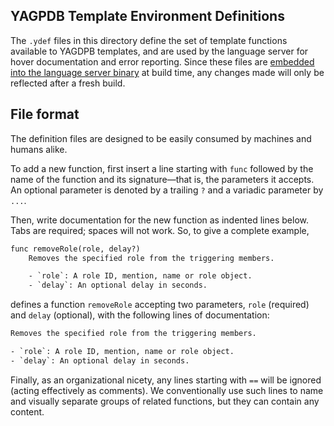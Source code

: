 ## YAGPDB Template Environment Definitions

The `.ydef` files in this directory define the set of template functions available to YAGDPB templates, and are used by
the language server for hover documentation and error reporting. Since these files are [embedded into the language
server binary](https://github.com/Discord-Temp/yag-template-lsp/blob/main/crates/yag-template-envdefs/src/bundled_envdefs.rs)
at build time, any changes made will only be reflected after a fresh build.

## File format

The definition files are designed to be easily consumed by machines and humans alike.

To add a new function, first insert a line starting with `func` followed by the name of the function and its
signature—that is, the parameters it accepts. An optional parameter is denoted by a trailing `?` and a variadic
parameter by `...`.

Then, write documentation for the new function as indented lines below. Tabs are required; spaces will not work. So, to
give a complete example,

```txt
func removeRole(role, delay?)
	Removes the specified role from the triggering members.

	- `role`: A role ID, mention, name or role object.
	- `delay`: An optional delay in seconds.
```

defines a function `removeRole` accepting two parameters, `role` (required) and `delay` (optional), with the following
lines of documentation:

```txt
Removes the specified role from the triggering members.

- `role`: A role ID, mention, name or role object.
- `delay`: An optional delay in seconds.
```

Finally, as an organizational nicety, any lines starting with `==` will be ignored (acting effectively as comments). We
conventionally use such lines to name and visually separate groups of related functions, but they can contain any
content.
